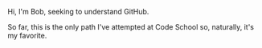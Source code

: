Hi,
I'm Bob, seeking to understand GitHub.

So far, this is the only path I've attempted at Code School so, naturally, it's my favorite.